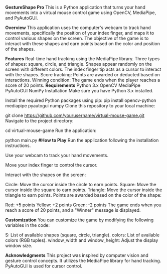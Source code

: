 **GestureShape Pro**
This is a Python application that turns your hand movements into a virtual mouse control game using OpenCV, MediaPipe, and PyAutoGUI.

**Overview**
This application uses the computer's webcam to track hand movements, specifically the position of your index finger, and maps it to control various shapes on the screen. The objective of the game is to interact with these shapes and earn points based on the color and position of the shapes.

**Features**
Real-time hand tracking using the MediaPipe library.
Three types of shapes: square, circle, and triangle.
Shapes appear randomly on the screen with different colors.
The index finger tip acts as a cursor to interact with the shapes.
Score tracking: Points are awarded or deducted based on interactions.
Winning condition: The game ends when the player reaches a score of 20 points.
**Requirements**
Python 3.x
OpenCV
MediaPipe
PyAutoGUI
NumPy
Installation
Make sure you have Python 3.x installed.

Install the required Python packages using pip:
pip install opencv-python mediapipe pyautogui numpy
Clone this repository to your local machine:

git clone https://github.com/yourusername/virtual-mouse-game.git
Navigate to the project directory:

cd virtual-mouse-game
Run the application:

python main.py
**#How to Play**
Run the application following the installation instructions.

Use your webcam to track your hand movements.

Move your index finger to control the cursor.

Interact with the shapes on the screen:

Circle: Move the cursor inside the circle to earn points.
Square: Move the cursor inside the square to earn points.
Triangle: Move the cursor inside the triangle to earn points.
Points are awarded based on the color of the shape:

Red: +5 points
Yellow: +2 points
Green: -2 points
The game ends when you reach a score of 20 points, and a "Winner" message is displayed.

**Customization**
You can customize the game by modifying the following variables in the code:

S: List of available shapes (square, circle, triangle).
colors: List of available colors (RGB tuples).
window_width and window_height: Adjust the display window size.

**Acknowledgments**
This project was inspired by computer vision and gesture control concepts.
It utilizes the MediaPipe library for hand tracking.
PyAutoGUI is used for cursor control.
